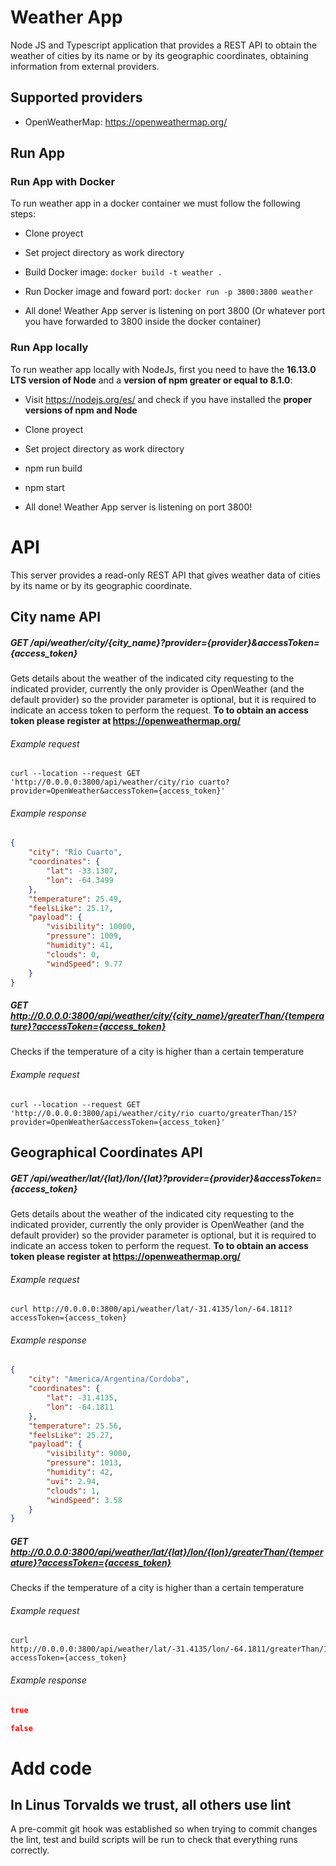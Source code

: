 # Weather App
Node JS and Typescript application that provides a REST API to obtain the weather of cities by its name or by its geographic coordinates, obtaining information from external providers.

## Supported providers
- OpenWeatherMap: https://openweathermap.org/

## Run App

### Run App with Docker

To run weather app in a docker container we must follow the following steps:

- Clone proyect 

- Set project directory as work directory

- Build Docker image: ```docker build -t weather .``` 

- Run Docker image and foward port: ```docker run -p 3800:3800 weather```

- All done! Weather App server is listening on port 3800 (Or whatever port you have forwarded to 3800 inside the docker container)

### Run App locally

To run weather app locally with NodeJs, first you need to have the **16.13.0 LTS version of Node** and a **version of npm greater or equal to 8.1.0**:

- Visit https://nodejs.org/es/ and check if you have installed the **proper versions of npm and Node**

- Clone proyect 

- Set project directory as work directory

- npm run build

- npm start

- All done! Weather App server is listening on port 3800!

# API

This server provides a read-only REST API that gives weather data of cities by its name or by its geographic coordinate.

## City name API

##### GET /api/weather/city/{city_name}?provider={provider}&accessToken={access_token}
Gets details about the weather of the indicated city requesting to the indicated provider, currently the only provider is OpenWeather (and the default provider) so the provider parameter is optional, but it is required to indicate an access token to perform the request. **To to obtain an access token please register at https://openweathermap.org/**

###### Example request
```shell
curl --location --request GET 'http://0.0.0.0:3800/api/weather/city/rio cuarto?provider=OpenWeather&accessToken={access_token}'
```

###### Example response
```json
{
    "city": "Río Cuarto",
    "coordinates": {
        "lat": -33.1307,
        "lon": -64.3499
    },
    "temperature": 25.49,
    "feelsLike": 25.17,
    "payload": {
        "visibility": 10000,
        "pressure": 1009,
        "humidity": 41,
        "clouds": 0,
        "windSpeed": 9.77
    }
}
```

##### GET http://0.0.0.0:3800/api/weather/city/{city_name}/greaterThan/{temperature}?accessToken={access_token}
Checks if the temperature of a city is higher than a certain temperature

###### Example request
```shell
curl --location --request GET 'http://0.0.0.0:3800/api/weather/city/rio cuarto/greaterThan/15?provider=OpenWeather&accessToken={access_token}'
```

## Geographical Coordinates API

##### GET /api/weather/lat/{lat}/lon/{lat}?provider={provider}&accessToken={access_token}
Gets details about the weather of the indicated city requesting to the indicated provider, currently the only provider is OpenWeather (and the default provider) so the provider parameter is optional, but it is required to indicate an access token to perform the request. **To to obtain an access token please register at https://openweathermap.org/**

###### Example request
```shell
curl http://0.0.0.0:3800/api/weather/lat/-31.4135/lon/-64.1811?accessToken={access_token}
```

###### Example response
```json
{
    "city": "America/Argentina/Cordoba",
    "coordinates": {
        "lat": -31.4135,
        "lon": -64.1811
    },
    "temperature": 25.56,
    "feelsLike": 25.27,
    "payload": {
        "visibility": 9000,
        "pressure": 1013,
        "humidity": 42,
        "uvi": 2.94,
        "clouds": 1,
        "windSpeed": 3.58
    }
}
```

##### GET http://0.0.0.0:3800/api/weather/lat/{lat}/lon/{lon}/greaterThan/{temperature}?accessToken={access_token}
Checks if the temperature of a city is higher than a certain temperature

###### Example request
```shell
curl http://0.0.0.0:3800/api/weather/lat/-31.4135/lon/-64.1811/greaterThan/15?accessToken={access_token}
```

###### Example response
```json
true
```
```json
false
```

# Add code

## In Linus Torvalds we trust, all others use lint

A pre-commit git hook was established so when trying to commit changes the lint, test and build scripts will be run to check that everything runs correctly.